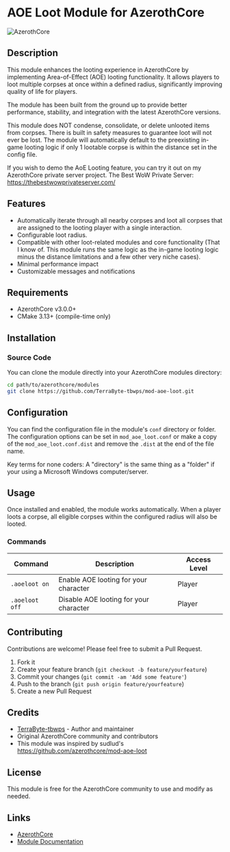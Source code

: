 # AOE Loot Module for AzerothCore

![AzerothCore](https://img.shields.io/badge/azerothcore-mod-blue.svg)

## Description

This module enhances the looting experience in AzerothCore by implementing Area-of-Effect (AOE) looting functionality. It allows players to loot multiple corpses at once within a defined radius, significantly improving quality of life for players.

The module has been built from the ground up to provide better performance, stability, and integration with the latest AzerothCore versions.

This module does NOT condense, consolidate, or delete unlooted items from corpses. There is built in safety measures to guarantee loot will not ever be lost. The module will automatically default to the preexisting in-game looting logic if only 1 lootable corpse is within the distance set in the config file.

If you wish to demo the AoE Looting feature, you can try it out on my AzerothCore private server project. The Best WoW Private Server: https://thebestwowprivateserver.com/ 

## Features

- Automatically iterate through all nearby corpses and loot all corpses that are assigned to the looting player with a single interaction.
- Configurable loot radius.
- Compatible with other loot-related modules and core functionality (That I know of. This module runs the same logic as the in-game looting logic minus the distance limitations and a few other very niche cases).
- Minimal performance impact
- Customizable messages and notifications

## Requirements

- AzerothCore v3.0.0+
- CMake 3.13+ (compile-time only)

## Installation

### Source Code

You can clone the module directly into your AzerothCore modules directory:

```bash
cd path/to/azerothcore/modules
git clone https://github.com/TerraByte-tbwps/mod-aoe-loot.git
```

## Configuration

You can find the configuration file in the module's `conf` directory or folder. The configuration options can be set in `mod_aoe_loot.conf` or make a copy of the `mod_aoe_loot.conf.dist` and remove the `.dist` at the end of the file name.

Key terms for none coders:
A "directory" is the same thing as a "folder" if your using a Microsoft Windows computer/server.

## Usage

Once installed and enabled, the module works automatically. When a player loots a corpse, all eligible corpses within the configured radius will also be looted.

### Commands

| Command                     | Description                                   | Access Level |
|-----------------------------|-----------------------------------------------|--------------|
| `.aoeloot on`               | Enable AOE looting for your character         | Player       |
| `.aoeloot off`              | Disable AOE looting for your character        | Player       |

## Contributing

Contributions are welcome! Please feel free to submit a Pull Request.

1. Fork it
2. Create your feature branch (`git checkout -b feature/yourfeature`)
3. Commit your changes (`git commit -am 'Add some feature'`)
4. Push to the branch (`git push origin feature/yourfeature`)
5. Create a new Pull Request

## Credits

* [TerraByte-tbwps](https://github.com/TerraByte-tbwps) - Author and maintainer
* Original AzerothCore community and contributors
* This module was inspired by sudlud's https://github.com/azerothcore/mod-aoe-loot

## License

This module is free for the AzerothCore community to use and modify as needed.

## Links

* [AzerothCore](https://github.com/azerothcore/azerothcore-wotlk)
* [Module Documentation](https://www.azerothcore.org/catalogue.html#terrabytetbwps-mod-aoe-loot)
